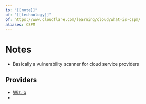 ```yaml
---
is: "[[note]]"
of: "[[technology]]"
of: https://www.cloudflare.com/learning/cloud/what-is-cspm/
aliases: CSPM
---
```

# Notes
- Basically a vulnerability scanner for cloud service providers

## Providers
- [Wiz.io](https://www.wiz.io/)
- 